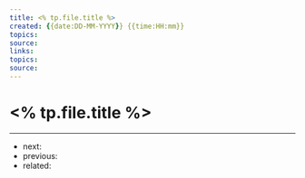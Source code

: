 ```yaml
---
title: <% tp.file.title %>
created: {{date:DD-MM-YYYY}} {{time:HH:mm}}
topics: 
source: 
links: 
topics:
source: 
---
```

# <% tp.file.title %>




---
- next:
- previous:
- related: